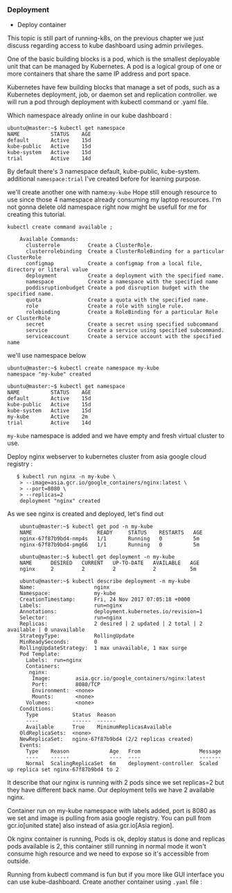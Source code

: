
### Deployment

* Deploy container 


This topic is still part of running-k8s, on the previous chapter we just discuss regarding access to kube dashboard using admin privileges.

One of the basic building blocks is a pod, which is the smallest deployable unit that can be managed by Kubernetes. A pod is a logical group of one or more containers that share the same IP address and port space.

Kubernetes have few building blocks that manage a set of pods, such as a Kubernetes deployment, job, or daemon set and replication controller. we will run a pod through deployment with kubectl command or .yaml file.

Which namespace already online in our kube dashboard :

    ubuntu@master:~$ kubectl get namespace
    NAME          STATUS    AGE
    default       Active    15d
    kube-public   Active    15d
    kube-system   Active    15d
    trial         Active    14d

By default there's 3 namespace default, kube-public, kube-system. additional `namespace:trial` I've created before for learning purpose.

we'll create another one with name:`my-kube` Hope still enough resource to use since those 4 namespace already consuming my laptop resources. I'm not gonna delete old namespace right now might be usefull for me for creating this tutorial.


`kubectl create command available ;`

        Available Commands:
          clusterrole         Create a ClusterRole.
          clusterrolebinding  Create a ClusterRoleBinding for a particular ClusterRole
          configmap           Create a configmap from a local file, directory or literal value
          deployment          Create a deployment with the specified name.
          namespace           Create a namespace with the specified name
          poddisruptionbudget Create a pod disruption budget with the specified name.
          quota               Create a quota with the specified name.
          role                Create a role with single rule.
          rolebinding         Create a RoleBinding for a particular Role or ClusterRole
          secret              Create a secret using specified subcommand
          service             Create a service using specified subcommand.
          serviceaccount      Create a service account with the specified name
  
we'll use namespace below

```shell
ubuntu@master:~$ kubectl create namespace my-kube
namespace "my-kube" created
```

    ubuntu@master:~$ kubectl get namespace
    NAME          STATUS    AGE
    default       Active    15d
    kube-public   Active    15d
    kube-system   Active    15d
    my-kube       Active    2m
    trial         Active    14d
 
 `my-kube` namespace is added and we have empty and fresh virtual cluster to use.
 
Deploy nginx webserver to kubernetes cluster from asia google cloud registry :

       $ kubectl run nginx -n my-kube \
        > --image=asia.gcr.io/google_containers/nginx:latest \
        > --port=8080 \
        > --replicas=2
        deployment "nginx" created

As we see nginx is created and deployed, let's find out

        ubuntu@master:~$ kubectl get pod -n my-kube
        NAME                     READY     STATUS    RESTARTS   AGE
        nginx-67f87b9bd4-nmp4s   1/1       Running   0          5m
        nginx-67f87b9bd4-pmg66   1/1       Running   0          5m
        
        ubuntu@master:~$ kubectl get deployment -n my-kube
        NAME      DESIRED   CURRENT   UP-TO-DATE   AVAILABLE   AGE
        nginx     2         2         2            2           5m
        
        ubuntu@master:~$ kubectl describe deployment -n my-kube
        Name:                   nginx
        Namespace:              my-kube
        CreationTimestamp:      Fri, 24 Nov 2017 07:05:18 +0000
        Labels:                 run=nginx
        Annotations:            deployment.kubernetes.io/revision=1
        Selector:               run=nginx
        Replicas:               2 desired | 2 updated | 2 total | 2 available | 0 unavailable
        StrategyType:           RollingUpdate
        MinReadySeconds:        0
        RollingUpdateStrategy:  1 max unavailable, 1 max surge
        Pod Template:
          Labels:  run=nginx
          Containers:
           nginx:
            Image:        asia.gcr.io/google_containers/nginx:latest
            Port:         8080/TCP
            Environment:  <none>
            Mounts:       <none>
          Volumes:        <none>
        Conditions:
          Type           Status  Reason
          ----           ------  ------
          Available      True    MinimumReplicasAvailable
        OldReplicaSets:  <none>
        NewReplicaSet:   nginx-67f87b9bd4 (2/2 replicas created)
        Events:
          Type    Reason             Age   From                   Message
          ----    ------             ----  ----                   -------
          Normal  ScalingReplicaSet  6m    deployment-controller  Scaled up replica set nginx-67f87b9bd4 to 2

It describe that our nginx is running with 2 pods since we set replicas=2 but they have different back name. Our deployment tells we have 2 available nginx.

Container run on my-kube namespace with labels added, port is 8080 as we set and image is pulling from asia google registry.
You can pull from gcr.io[united state] also instead of asia.gcr.io[Asia region].

Ok nginx container is running, Pods is ok, deploy status is done and replicas pods available is 2, this container still running in normal mode it won't consume high resource and we need to expose so it's accessible from outside.

Running from kubectl command is fun but if you more like GUI interface you can use kube-dashboard. Create another container using `.yaml` file :


